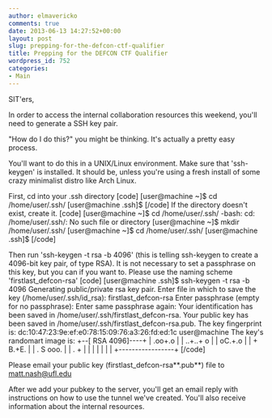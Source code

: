 ```yaml
---
author: elmavericko
comments: true
date: 2013-06-13 14:27:52+00:00
layout: post
slug: prepping-for-the-defcon-ctf-qualifier
title: Prepping for the DEFCON CTF Qualifier
wordpress_id: 752
categories:
- Main
---
```


SIT'ers,

In order to access the internal collaboration resources this weekend, you'll need to generate a SSH key pair.

"How do I do this?" you might be thinking.
It's actually a pretty easy process.

You'll want to do this in a UNIX/Linux environment. Make sure that 'ssh-keygen' is installed. It should be, unless you're using a fresh install of some crazy minimalist distro like Arch Linux.


First, cd into your .ssh directory
[code]
[user@machine ~]$ cd /home/user/.ssh/
[user@machine .ssh]$
[/code]
If the directory doesn't exist, create it.
[code]
[user@machine ~]$ cd /home/user/.ssh/
-bash: cd: /home/user/.ssh/: No such file or directory
[user@machine ~]$ mkdir /home/user/.ssh/
[user@machine ~]$ cd /home/user/.ssh/
[user@machine .ssh]$
[/code]


Then run 'ssh-keygen -t rsa -b 4096' (this is telling ssh-keygen to create a 4096-bit key pair, of type RSA). It is not necessary to set a passphrase on this key, but you can if you want to. Please use the naming scheme 'firstlast_defcon-rsa'
[code]
[user@machine .ssh]$ ssh-keygen -t rsa -b 4096
Generating public/private rsa key pair.
Enter file in which to save the key (/home/user/.ssh/id_rsa): firstlast_defcon-rsa
Enter passphrase (empty for no passphrase):
Enter same passphrase again:
Your identification has been saved in /home/user/.ssh/firstlast_defcon-rsa.
Your public key has been saved in /home/user/.ssh/firstlast_defcon-rsa.pub.
The key fingerprint is:
dc:10:47:23:9e:ef:e0:78:15:09:76:a3:26:fd:ed:1c user@machine
The key's randomart image is:
+--[ RSA 4096]----+
|       .oo+.o    |
|      ..+..+ o   |
|       oC.+.o    |
|       + B.+E.   |
|      . S ooo.   |
|       .    +    |
|                 |
|                 |
|                 |
+-----------------+
[/code]


Please email your public key (firstlast_defcon-rsa**.pub**) file to matt.nash@ufl.edu

After we add your pubkey to the server, you'll get an email reply with instructions on how to use the tunnel we've created. You'll also receive information about the internal resources.




